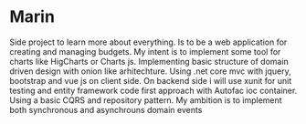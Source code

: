 # Marin
Side project to learn more about everything. Is to be a web application for creating and managing budgets.
My intent is to implement some tool for charts like HigCharts or Charts js. 
Implementing basic structure of domain driven design with onion like arhitechture. 
Using .net core mvc with jquery, bootstrap and vue js on client side. 
On backend side i will use xunit for unit testing and entity framework code first approach with Autofac ioc container. 
Using a basic CQRS and repository pattern. My ambition is to implement both synchronous and asynchrouns domain events
